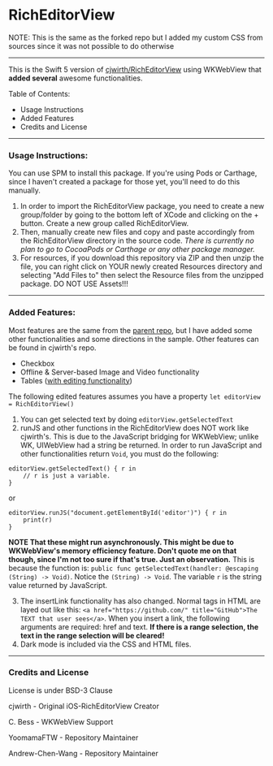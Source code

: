 # RichEditorView

NOTE: This is the same as the forked repo but I added my custom CSS from sources since it was not possible to do otherwise

-------

This is the Swift 5 version of [cjwirth/RichEditorView](https://github.com/cjwirth/RichEditorView) using WKWebView that **added several** awesome functionalities.

Table of Contents:
- Usage Instructions
- Added Features
- Credits and License

-------

### Usage Instructions:

You can use SPM to install this package. If you're using Pods or Carthage,
since I haven't created a package for those yet, you'll need to do this manually.

1. In order to import the RichEditorView package, you need to create a new group/folder by going to the bottom left of XCode and clicking on the + button. Create a new group called RichEditorView. 
2. Then, manually create new files and copy and paste accordingly from the RichEditorView directory in the source code. _There is currently no plan to go to CocoaPods or Carthage or any other package manager._ 
3. For resources, if you download this repository via ZIP and then unzip the file, you can right click on YOUR newly created Resources directory and selecting "Add Files to" then select the Resource files from the unzipped package. DO NOT USE Assets!!!

---

### Added Features:

Most features are the same from the [parent repo](https://github.com/cjwirth/RichEditorView), but I have added some other functionalities and some directions in the sample. Other features can be found in cjwirth's repo.

- Checkbox
- Offline & Server-based Image and Video functionality
- Tables ([with editing functionality](https://github.com/YoomamaFTW/RichEditorView/pull/5#issuecomment-592952190))

The following edited features assumes you have a property `let editorView = RichEditorView()`

1. You can get selected text by doing `editorView.getSelectedText`
2. runJS and other functions in the RichEditorView does NOT work like cjwirth's. This is due to the JavaScript bridging for WKWebView; unlike WK, UIWebView had a string be returned. In order to run JavaScript and other functionalities return `Void`, you must do the following:
```
editorView.getSelectedText() { r in
    // r is just a variable.
}
```
or 
```
editorView.runJS("document.getElementById('editor')") { r in 
    print(r)
}
```
**NOTE That these might run asynchronously. This might be due to WKWebView's memory efficiency feature. Don't quote me on that though, since I'm not too sure if that's true. Just an observation.**
This is because the function is: `public func getSelectedText(handler: @escaping (String) -> Void)`. Notice the `(String) -> Void`. The variable `r` is the string value returned by JavaScript.

3. The insertLink functionality has also changed. Normal <a> tags in HTML are layed out like this: `<a href="https://github.com/" title="GitHub">The TEXT that user sees</a>`. When you insert a link, the following arguments are required: href and text. **If there is a range selection, the text in the range selection will be cleared!**
4. Dark mode is included via the CSS and HTML files.

---

### Credits and License

License is under BSD-3 Clause

cjwirth - Original iOS-RichEditorView Creator

C. Bess - WKWebView Support

YoomamaFTW - Repository Maintainer

Andrew-Chen-Wang - Repository Maintainer
